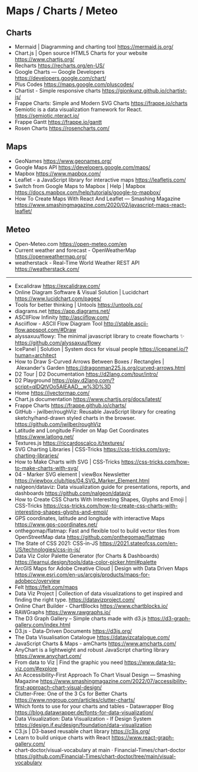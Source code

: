 
# Maps / Charts / Meteo


## Charts

* Mermaid | Diagramming and charting tool <https://mermaid.js.org/>
* Chart.js | Open source HTML5 Charts for your website <https://www.chartjs.org/>
* Recharts <https://recharts.org/en-US/>
* Google Charts — Google Developers <https://developers.google.com/chart/>
* Plus Codes <https://maps.google.com/pluscodes/>
* Chartist - Simple responsive charts <https://gionkunz.github.io/chartist-js/>
* Frappe Charts: Simple and Modern SVG Charts <https://frappe.io/charts>
* Semiotic is a data visualization framework for React. <https://semiotic.nteract.io/>
* Frappe Gantt <https://frappe.io/gantt>
* Rosen Charts <https://rosencharts.com/>
  
## Maps

* GeoNames <https://www.geonames.org/>
* Google Maps API <https://developers.google.com/maps/>
* Mapbox <https://www.mapbox.com/>
* Leaflet - a JavaScript library for interactive maps <https://leafletjs.com/>
* Switch from Google Maps to Mapbox | Help | Mapbox <https://docs.mapbox.com/help/tutorials/google-to-mapbox/>
* How To Create Maps With React And Leaflet — Smashing Magazine <https://www.smashingmagazine.com/2020/02/javascript-maps-react-leaflet/>


## Meteo
* Open-Meteo.com <https://open-meteo.com/en>
* Сurrent weather and forecast - OpenWeatherMap <https://openweathermap.org/>
* weatherstack - Real-Time World Weather REST API <https://weatherstack.com/>


---

* Excalidraw <https://excalidraw.com/>
* Online Diagram Software & Visual Solution | Lucidchart <https://www.lucidchart.com/pages/>
* Tools for better thinking | Untools <https://untools.co/>
* diagrams.net <https://app.diagrams.net/>
* ASCIIFlow Infinity <http://asciiflow.com/>
* Asciiflow - ASCII Flow Diagram Tool <http://stable.ascii-flow.appspot.com/#Draw>
* alyssaxuu/flowy: The minimal javascript library to create flowcharts ✨ <https://github.com/alyssaxuu/flowy>
* IcePanel | Solution | System docs for visual people <https://icepanel.io/?human=architect>
* How to Draw S-Curved Arrows Between Boxes / Rectangles | Alexander's Garden <https://dragonman225.js.org/curved-arrows.html>
* D2 Tour | D2 Documentation <https://d2lang.com/tour/intro/>
* D2 Playground <https://play.d2lang.com/?script=qlDQtVOo5AIEAAD__w%3D%3D>
* Home <https://jvectormap.com/>
* Chart.js documentation <https://www.chartjs.org/docs/latest/>
* Frappe Charts <https://frappe.github.io/charts/>
* GitHub - jwilber/roughViz: Reusable JavaScript library for creating sketchy/hand-drawn styled charts in the browser. <https://github.com/jwilber/roughViz>
* Latitude and Longitude Finder on Map Get Coordinates <https://www.latlong.net/>
* Textures.js <https://riccardoscalco.it/textures/>
* SVG Charting Libraries | CSS-Tricks <https://css-tricks.com/svg-charting-libraries/>
* How to Make Charts with SVG | CSS-Tricks <https://css-tricks.com/how-to-make-charts-with-svg/>
* 04 - Marker SVG element | viewBox Newsletter <https://viewbox.club/tips/04.SVG_Marker_Element.html>
* nalgeon/dataviz: Data visualization guide for presentations, reports, and dashboards <https://github.com/nalgeon/dataviz>
* How to Create CSS Charts With Interesting Shapes, Glyphs and Emoji | CSS-Tricks <https://css-tricks.com/how-to-create-css-charts-with-interesting-shapes-glyphs-and-emoji/>
* GPS coordinates, latitude and longitude with interactive Maps <https://www.gps-coordinates.net/>
* onthegomap/flatmap: Fast and flexible tool to build vector tiles from OpenStreetMap data <https://github.com/onthegomap/flatmap>
* The State of CSS 2021: CSS-in-JS <https://2021.stateofcss.com/en-US/technologies/css-in-js/>
* Data Viz Color Palette Generator (for Charts & Dashboards) <https://learnui.design/tools/data-color-picker.html#palette>
* ArcGIS Maps for Adobe Creative Cloud | Design with Data Driven Maps <https://www.esri.com/en-us/arcgis/products/maps-for-adobecc/overview>
* Felt <https://felt.com/maps>
* Data Viz Project | Collection of data visualizations to get inspired and finding the right type. <https://datavizproject.com/>
* Online Chart Builder - ChartBlocks <https://www.chartblocks.io/>
* RAWGraphs <https://www.rawgraphs.io/>
* The D3 Graph Gallery – Simple charts made with d3.js <https://d3-graph-gallery.com/index.html>
* D3.js - Data-Driven Documents <https://d3js.org/>
* The Data Visualisation Catalogue <https://datavizcatalogue.com/>
* JavaScript Charts & Maps - amCharts <https://www.amcharts.com/>
* AnyChart is a lightweight and robust JavaScript charting library <https://www.anychart.com/>
* From data to Viz | Find the graphic you need <https://www.data-to-viz.com/#explore>
* An Accessibility-First Approach To Chart Visual Design — Smashing Magazine <https://www.smashingmagazine.com/2022/07/accessibility-first-approach-chart-visual-design/>
* Clutter-Free: One of the 3 Cs for Better Charts <https://www.nngroup.com/articles/clutter-charts/>
* Which fonts to use for your charts and tables - Datawrapper Blog <https://blog.datawrapper.de/fonts-for-data-visualization/>
* Data Visualization: Data Visualization - If Design System <https://design.if.eu/design/foundation/data-visualization>
* C3.js | D3-based reusable chart library <https://c3js.org/>
* Learn to build unique charts with React <https://www.react-graph-gallery.com/>
* chart-doctor/visual-vocabulary at main · Financial-Times/chart-doctor <https://github.com/Financial-Times/chart-doctor/tree/main/visual-vocabulary>



